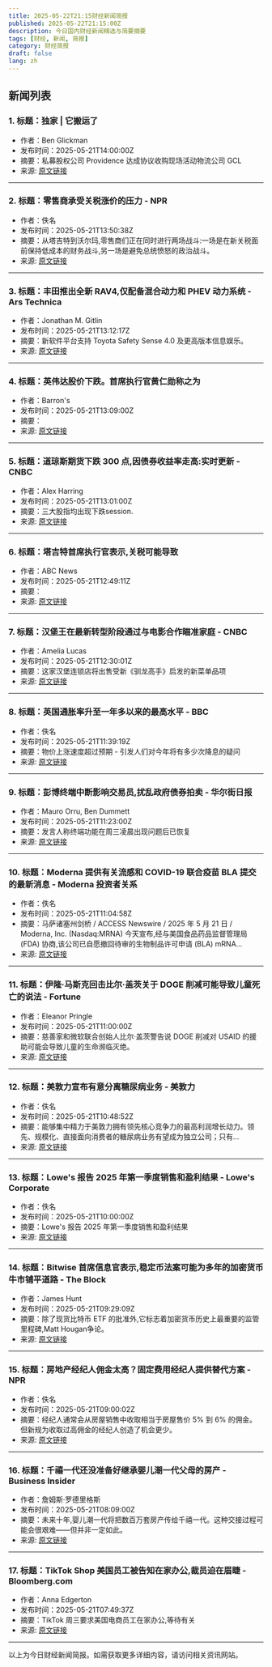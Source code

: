 ```yaml
---
title: 2025-05-22T21:15财经新闻简报
published: 2025-05-22T21:15:00Z
description: 今日国内财经新闻精选与简要摘要
tags: [财经, 新闻, 简报]
category: 财经简报
draft: false
lang: zh
---
```


## 新闻列表

### 1. 标题：独家 | 它搬运了
- 作者：Ben Glickman
- 发布时间：2025-05-21T14:00:00Z
- 摘要：私募股权公司 Providence 达成协议收购现场活动物流公司 GCL
- 来源: [原文链接](https://www.wsj.com/business/media/it-moved-the-eras-tours-equipment-now-its-worth-over-1-billion-f297dd54)

---

### 2. 标题：零售商承受关税涨价的压力 - NPR
- 作者：佚名
- 发布时间：2025-05-21T13:50:38Z
- 摘要：从塔吉特到沃尔玛,零售商们正在同时进行两场战斗:一场是在新关税面前保持低成本的财务战斗,另一场是避免总统愤怒的政治战斗。
- 来源: [原文链接](https://www.npr.org/2025/05/21/nx-s1-5405407/trump-tariff-target-home-depot-walmart)

---

### 3. 标题：丰田推出全新 RAV4,仅配备混合动力和 PHEV 动力系统 - Ars Technica
- 作者：Jonathan M. Gitlin
- 发布时间：2025-05-21T13:12:17Z
- 摘要：新软件平台支持 Toyota Safety Sense 4.0 及更高版本信息娱乐。
- 来源: [原文链接](https://arstechnica.com/cars/2025/05/toyota-debuts-all-new-rav4-with-hybrid-and-phev-powertrains-only/)

---

### 4. 标题：英伟达股价下跌。首席执行官黄仁勋称之为
- 作者：Barron&#39;s
- 发布时间：2025-05-21T13:09:00Z
- 摘要：
- 来源: [原文链接](https://www.barrons.com/articles/nvidia-stock-price-jensen-failure-906a6293)

---

### 5. 标题：道琼斯期货下跌 300 点,因债券收益率走高:实时更新 - CNBC
- 作者：Alex Harring
- 发布时间：2025-05-21T13:01:00Z
- 摘要：三大股指均出现下跌session.
- 来源: [原文链接](https://www.cnbc.com/2025/05/20/stock-market-today-live-updates.html)

---

### 6. 标题：塔吉特首席执行官表示,关税可能导致
- 作者：ABC News
- 发布时间：2025-05-21T12:49:11Z
- 摘要：
- 来源: [原文链接](https://abcnews.go.com/Business/target-ceo-tariffs-risk-massive-costs-price-hikes/story?id\\\=122024999)

---

### 7. 标题：汉堡王在最新转型阶段通过与电影合作瞄准家庭 - CNBC
- 作者：Amelia Lucas
- 发布时间：2025-05-21T12:30:01Z
- 摘要：这家汉堡连锁店将出售受新《驯龙高手》启发的新菜单品项
- 来源: [原文链接](https://www.cnbc.com/2025/05/21/burger-king-how-to-train-your-dragon-whoppers.html)

---

### 8. 标题：英国通胀率升至一年多以来的最高水平 - BBC
- 作者：佚名
- 发布时间：2025-05-21T11:39:19Z
- 摘要：物价上涨速度超过预期 - 引发人们对今年将有多少次降息的疑问
- 来源: [原文链接](https://www.bbc.com/news/articles/cx2xx4n1xx0o)

---

### 9. 标题：彭博终端中断影响交易员,扰乱政府债券拍卖 - 华尔街日报
- 作者：Mauro Orru, Ben Dummett
- 发布时间：2025-05-21T11:23:00Z
- 摘要：发言人称终端功能在周三凌晨出现问题后已恢复
- 来源: [原文链接](https://www.wsj.com/finance/bloomberg-terminal-hit-by-outage-3a414ebe)

---

### 10. 标题：Moderna 提供有关流感和 COVID-19 联合疫苗 BLA 提交的最新消息 - Moderna 投资者关系
- 作者：佚名
- 发布时间：2025-05-21T11:04:58Z
- 摘要：马萨诸塞州剑桥 / ACCESS Newswire / 2025 年 5 月 21 日 / Moderna, Inc. (Nasdaq:MRNA) 今天宣布,经与美国食品药品监督管理局 (FDA) 协商,该公司已自愿撤回待审的生物制品许可申请 (BLA) mRNA…
- 来源: [原文链接](https://investors.modernatx.com/news/news-details/2025/Moderna-Provides-Update-on-BLA-Submission-for-Combination-Vaccine-Against-Influenza-and-COVID-19/default.aspx)

---

### 11. 标题：伊隆·马斯克回击比尔·盖茨关于 DOGE 削减可能导致儿童死亡的说法 - Fortune
- 作者：Eleanor Pringle
- 发布时间：2025-05-21T11:00:00Z
- 摘要：慈善家和微软联合创始人比尔·盖茨警告说 DOGE 削减对 USAID 的援助可能会导致儿童的生命濒临灭绝。
- 来源: [原文链接](https://fortune.com/2025/05/21/elon-musk-bill-gates-doge-cuts-usaid-children-death/)

---

### 12. 标题：美敦力宣布有意分离糖尿病业务 - 美敦力
- 作者：佚名
- 发布时间：2025-05-21T10:48:52Z
- 摘要：能够集中精力于美敦力拥有领先核心竞争力的最高利润增长动力。领先、规模化、直接面向消费者的糖尿病业务有望成为独立公司；只有...
- 来源: [原文链接](https://news.medtronic.com/2025-05-21-Medtronic-announces-intent-to-separate-Diabetes-business)

---

### 13. 标题：Lowe&#39;s 报告 2025 年第一季度销售和盈利结果 - Lowe&#39;s Corporate
- 作者：佚名
- 发布时间：2025-05-21T10:00:00Z
- 摘要：Lowe&#39;s 报告 2025 年第一季度销售和盈利结果
- 来源: [原文链接](https://corporate.lowes.com/newsroom/press-releases/lowes-reports-first-quarter-2025-sales-and-earnings-results-05-21-25)

---

### 14. 标题：Bitwise 首席信息官表示,稳定币法案可能为多年的加密货币牛市铺平道路 - The Block
- 作者：James Hunt
- 发布时间：2025-05-21T09:29:09Z
- 摘要：除了现货比特币 ETF 的批准外,它标志着加密货币历史上最重要的监管里程碑,Matt Hougan争论。
- 来源: [原文链接](https://www.theblock.co/post/355185/stablecoin-bill-could-pave-the-way-for-a-multi-year-crypto-bull-market-bitwise-cio-says)

---

### 15. 标题：房地产经纪人佣金太高？固定费用经纪人提供替代方案 - NPR
- 作者：佚名
- 发布时间：2025-05-21T09:00:02Z
- 摘要：经纪人通常会从房屋销售中收取相当于房屋售价 5% 到 6% 的佣金。但新规为收取过高佣金的经纪人创造了机会更少。
- 来源: [原文链接](https://www.npr.org/2025/05/21/nx-s1-5388943/real-estate-broker-fee-change)

---

### 16. 标题：千禧一代还没准备好继承婴儿潮一代父母的房产 - Business Insider
- 作者：詹姆斯·罗德里格斯
- 发布时间：2025-05-21T08:09:00Z
- 摘要：未来十年,婴儿潮一代将把数百万套房产传给千禧一代。这种交接过程可能会很艰难——但并非一定如此。
- 来源: [原文链接](https://www.businessinsider.com/baby-boomers-real-estate-millennials-inheriting-home-taxes-trust-retirement-2025-5)

---

### 17. 标题：TikTok Shop 美国员工被告知在家办公,裁员迫在眉睫 - Bloomberg.com
- 作者：Anna Edgerton
- 发布时间：2025-05-21T07:49:37Z
- 摘要：TikTok 周三要求美国电商员工在家办公,等待有关
- 来源: [原文链接](https://www.bloomberg.com/news/articles/2025-05-21/tiktok-shop-us-employees-told-to-work-from-home-as-layoffs-loom)

---


以上为今日财经新闻简报。如需获取更多详细内容，请访问相关资讯网站。